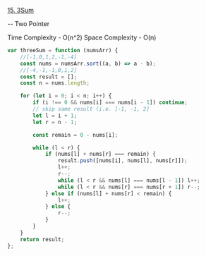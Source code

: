 [15. 3Sum](https://leetcode.com/problems/3sum/)

-- Two Pointer

Time Complexity - O(n^2)
Space Complexity - O(n)

```javascript
var threeSum = function (numsArr) {
	//[-1,0,1,2,-1,-4]
	const nums = numsArr.sort((a, b) => a - b);
	//[-4,-1,-1,0,1,2]
	const result = [];
	const n = nums.length;

	for (let i = 0; i < n; i++) {
		if (i !== 0 && nums[i] === nums[i - 1]) continue;
		// skip same result (i.e. [-1, -1, 2]
		let l = i + 1;
		let r = n - 1;

		const remain = 0 - nums[i];

		while (l < r) {
			if (nums[l] + nums[r] === remain) {
				result.push([nums[i], nums[l], nums[r]]);
				l++;
				r--;
				while (l < r && nums[l] === nums[l - 1]) l++;
				while (l < r && nums[r] === nums[r + 1]) r--;
			} else if (nums[l] + nums[r] < remain) {
				l++;
			} else {
				r--;
			}
		}
	}
	return result;
};
```
